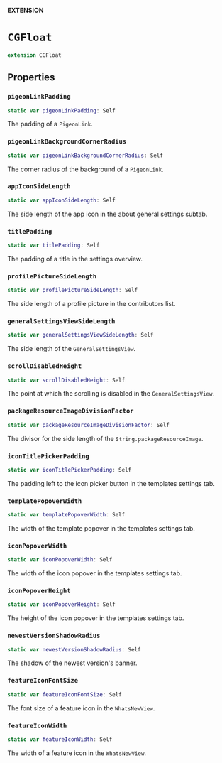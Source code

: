 **EXTENSION**

# `CGFloat`
```swift
extension CGFloat
```

## Properties
### `pigeonLinkPadding`

```swift
static var pigeonLinkPadding: Self
```

The padding of a ``PigeonLink``.

### `pigeonLinkBackgroundCornerRadius`

```swift
static var pigeonLinkBackgroundCornerRadius: Self
```

The corner radius of the background of a ``PigeonLink``.

### `appIconSideLength`

```swift
static var appIconSideLength: Self
```

The side length of the app icon in the about general settings subtab.

### `titlePadding`

```swift
static var titlePadding: Self
```

The padding of a title in the settings overview.

### `profilePictureSideLength`

```swift
static var profilePictureSideLength: Self
```

The side length of a profile picture in the contributors list.

### `generalSettingsViewSideLength`

```swift
static var generalSettingsViewSideLength: Self
```

The side length of the ``GeneralSettingsView``.

### `scrollDisabledHeight`

```swift
static var scrollDisabledHeight: Self
```

The point at which the scrolling is disabled in the ``GeneralSettingsView``.

### `packageResourceImageDivisionFactor`

```swift
static var packageResourceImageDivisionFactor: Self
```

The divisor for the side length of the ``String.packageResourceImage``.

### `iconTitlePickerPadding`

```swift
static var iconTitlePickerPadding: Self
```

The padding left to the icon picker button in the templates settings tab.

### `templatePopoverWidth`

```swift
static var templatePopoverWidth: Self
```

The width of the template popover in the templates settings tab.

### `iconPopoverWidth`

```swift
static var iconPopoverWidth: Self
```

The width of the icon popover in the templates settings tab.

### `iconPopoverHeight`

```swift
static var iconPopoverHeight: Self
```

The height of the icon popover in the templates settings tab.

### `newestVersionShadowRadius`

```swift
static var newestVersionShadowRadius: Self
```

The shadow of the newest version's banner.

### `featureIconFontSize`

```swift
static var featureIconFontSize: Self
```

The font size of a feature icon in the ``WhatsNewView``.

### `featureIconWidth`

```swift
static var featureIconWidth: Self
```

The width of a feature icon in the ``WhatsNewView``.
